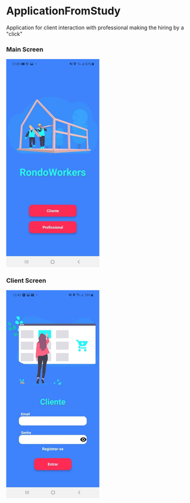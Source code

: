 # ApplicationFromStudy

Application for client interaction with professional making the hiring by a "click"

<div>
<h3>Main Screen</h3>
<img src="./src/assets/imagen1.jpg" width='250'/>

<h3>Client Screen</h3>
<img src="./src/assets/imagen2.jpg" width='250'/>
</div>
